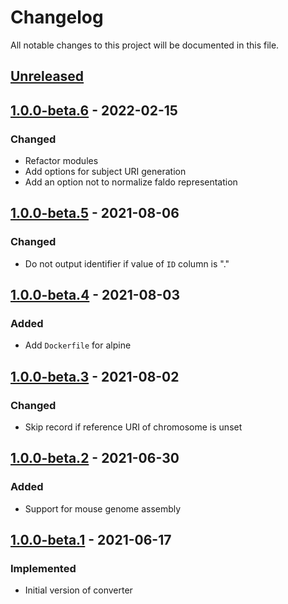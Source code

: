 # Changelog
All notable changes to this project will be documented in this file.

## [Unreleased]


## [1.0.0-beta.6] - 2022-02-15
### Changed
- Refactor modules
- Add options for subject URI generation
- Add an option not to normalize faldo representation

## [1.0.0-beta.5] - 2021-08-06
### Changed
- Do not output identifier if value of `ID` column is "."

## [1.0.0-beta.4] - 2021-08-03
### Added
- Add `Dockerfile` for alpine

## [1.0.0-beta.3] - 2021-08-02
### Changed
- Skip record if reference URI of chromosome is unset

## [1.0.0-beta.2] - 2021-06-30
### Added
- Support for mouse genome assembly

## [1.0.0-beta.1] - 2021-06-17
### Implemented
- Initial version of converter

[Unreleased]: https://github.com/togovar/vcf2rdf/compare/v1.0.0-beta.6...HEAD
[1.0.0-beta.6]: https://github.com/togovar/vcf2rdf/releases/tag/v1.0.0-beta.6
[1.0.0-beta.5]: https://github.com/togovar/vcf2rdf/releases/tag/v1.0.0-beta.5
[1.0.0-beta.4]: https://github.com/togovar/vcf2rdf/releases/tag/v1.0.0-beta.4
[1.0.0-beta.3]: https://github.com/togovar/vcf2rdf/releases/tag/v1.0.0-beta.3
[1.0.0-beta.2]: https://github.com/togovar/vcf2rdf/releases/tag/v1.0.0-beta.2
[1.0.0-beta.1]: https://github.com/togovar/vcf2rdf/releases/tag/v1.0.0-beta.1

